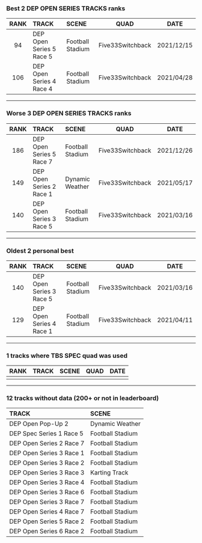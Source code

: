 ### Best 2 DEP OPEN SERIES TRACKS ranks
|RANK|TRACK|SCENE|QUAD|DATE|
|:---:|:---|:---|:---:|:---:|
|94|DEP Open Series 5 Race 5|Football Stadium|Five33Switchback|2021/12/15|
|106|DEP Open Series 4 Race 4|Football Stadium|Five33Switchback|2021/04/28|
---
### Worse 3 DEP OPEN SERIES TRACKS ranks
|RANK|TRACK|SCENE|QUAD|DATE|
|:---:|:---|:---|:---:|:---:|
|186|DEP Open Series 5 Race 7|Football Stadium|Five33Switchback|2021/12/26|
|149|DEP Open Series 2 Race 1|Dynamic Weather|Five33Switchback|2021/05/17|
|140|DEP Open Series 3 Race 5|Football Stadium|Five33Switchback|2021/03/16|
---
### Oldest 2 personal best
|RANK|TRACK|SCENE|QUAD|DATE|
|:---:|:---|:---|:---:|:---:|
|140|DEP Open Series 3 Race 5|Football Stadium|Five33Switchback|2021/03/16|
|129|DEP Open Series 4 Race 1|Football Stadium|Five33Switchback|2021/04/11|
---
### 1 tracks where TBS SPEC quad was used
|RANK|TRACK|SCENE|QUAD|DATE|
|:---:|:---|:---|:---:|:---:|
||||||
---
### 12 tracks without data (200+ or not in leaderboard)
|TRACK|SCENE|
|:---|:---|
|DEP Open Pop-Up 2|Dynamic Weather|
|DEP Spec Series 1 Race 5|Football Stadium|
|DEP Open Series 2 Race 7|Football Stadium|
|DEP Open Series 3 Race 1|Football Stadium|
|DEP Open Series 3 Race 2|Football Stadium|
|DEP Open Series 3 Race 3|Karting Track|
|DEP Open Series 3 Race 4|Football Stadium|
|DEP Open Series 3 Race 6|Football Stadium|
|DEP Open Series 3 Race 7|Football Stadium|
|DEP Open Series 4 Race 7|Football Stadium|
|DEP Open Series 5 Race 2|Football Stadium|
|DEP Open Series 6 Race 2|Football Stadium|

